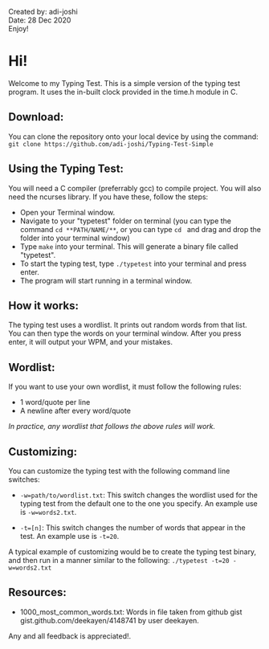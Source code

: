 Created by: adi-joshi <br />
Date: 28 Dec 2020 <br />
Enjoy! <br />


# Hi!

Welcome to my Typing Test. This is a simple version of the typing test program. It uses the in-built clock provided in the time.h module in C.

## **Download:**
You can clone the repository onto your local device by using the command: ``` git clone https://github.com/adi-joshi/Typing-Test-Simple```

## **Using the Typing Test:**
You will need a C compiler (preferrably gcc) to compile project. You will also need the ncurses library. If you have these, follow the steps:
- Open your Terminal window.
- Navigate to your "typetest" folder on terminal (you can type the command ```cd **PATH/NAME/**```, or you can type ```cd ``` and drag and drop the folder into your terminal window)
- Type ```make``` into your terminal. This will generate a binary file called "typetest".
- To start the typing test, type ```./typetest``` into your terminal and press enter.
- The program will start running in a terminal window.

## **How it works:**
The typing test uses a wordlist. It prints out random words from that list. You can then type the words on your terminal window. After you press enter, it will output your WPM, and your mistakes.

## **Wordlist:**
If you want to use your own wordlist, it must follow the following rules:
- 1 word/quote per line
- A newline after every word/quote

_In practice, any wordlist that follows the above rules will work._

## **Customizing:**
You can customize the typing test with the following command line switches:
- ```-w=path/to/wordlist.txt```: This switch changes the wordlist used for the typing test from the default one to the one you specify. An example use is ```-w=words2.txt```.

- ```-t=[n]```: This switch changes the number of words that appear in the test. An example use is ```-t=20```. 

A typical example of customizing would be to create the typing test binary, and
then run in a manner similar to the following: ```./typetest -t=20 -w=words2.txt```

## **Resources:**
- 1000\_most\_common\_words.txt: Words in file taken from github gist gist.github.com/deekayen/4148741 by user deekayen.

Any and all feedback is appreciated!.
